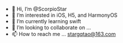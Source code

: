 - 👋 Hi, I’m @ScorpioStar
- 👀 I’m interested in iOS, H5, and HarmonyOS
- 🌱 I’m currently learning swift
- 💞️ I’m looking to collaborate on ...
- 📫 How to reach me ... stargqtao@163.com

<!---
ScorpioStar/ScorpioStar is a ✨ special ✨ repository because its `README.md` (this file) appears on your GitHub profile.
You can click the Preview link to take a look at your changes.
--->
